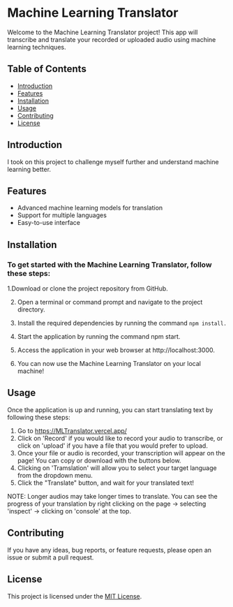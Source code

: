 # Machine Learning Translator

Welcome to the Machine Learning Translator project! This app will transcribe and translate your recorded or uploaded audio using machine learning techniques.

## Table of Contents
- [Introduction](#introduction)
- [Features](#features)
- [Installation](#installation)
- [Usage](#usage)
- [Contributing](#contributing)
- [License](#license)

## Introduction
I took on this project to challenge myself further and understand machine learning better.

## Features
- Advanced machine learning models for translation
- Support for multiple languages
- Easy-to-use interface

## Installation
### To get started with the Machine Learning Translator, follow these steps:

1.Download or clone the project repository from GitHub.

2. Open a terminal or command prompt and navigate to the project directory.

3. Install the required dependencies by running the command ``npm install.``

4. Start the application by running the command npm start.

5. Access the application in your web browser at http://localhost:3000.

6. You can now use the Machine Learning Translator on your local machine!

## Usage
Once the application is up and running, you can start translating text by following these steps:

1. Go to https://MLTranslator.vercel.app/
2. Click on 'Record' if you would like to record your audio to transcribe, or click on 'upload' if you have a file that you would prefer to upload.
3. Once your file or audio is recorded, your transcription will appear on the page! You can copy or download with the buttons below.
4. Clicking on 'Tramslation' will allow you to select your target language from the dropdown menu.
5. Click the "Translate" button, and wait for your translated text!

NOTE: Longer audios may take longer times to translate. You can see the progress of your translation by right clicking on the page -> selecting 'inspect' -> clicking on 'console' at the top.

## Contributing
If you have any ideas, bug reports, or feature requests, please open an issue or submit a pull request.

## License
This project is licensed under the [MIT License](LICENSE). 